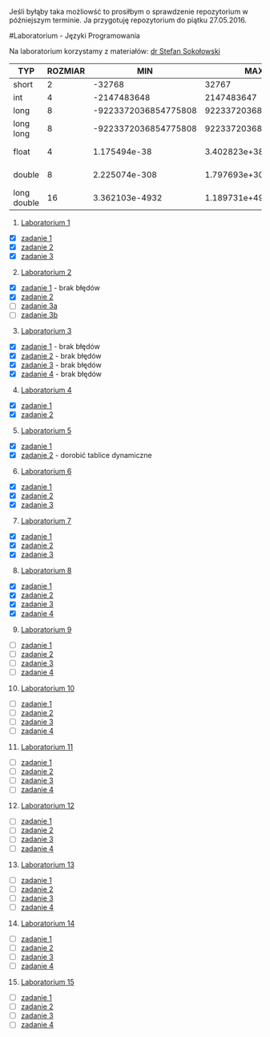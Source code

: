 Jeśli byłąby taka możliowść to prosiłbym o sprawdzenie repozytorium w późniejszym terminie. Ja przygotuję repozytorium do piątku 27.05.2016.

#Laboratorium - Języki Programowania

Na laboratorium korzystamy z materiałów: [dr Stefan Sokołowski](https://inf.ug.edu.pl/~stefan/Dydaktyka/JezProg/Slajdy/index.html#lab)

|        TYP| ROZMIAR|                  MIN|                  MAX|       ZIARNO|  PRECYZJA|
|-----------|--------|---------------------|---------------------|-------------|----------|
|      short|       2|               -32768|                32767|             |          |
|        int|       4|          -2147483648|           2147483647|             |          |
|       long|       8| -9223372036854775808|  9223372036854775807|             |          |
|  long long|       8| -9223372036854775808|  9223372036854775807|             |          |
|      float|       4|         1.175494e-38|         3.402823e+38| 1.192093e-07|         6|
|     double|       8|        2.225074e-308|        1.797693e+308| 2.220446e-16|        15|
|long double|      16|       3.362103e-4932|       1.189731e+4932| 1.084202e-19|        18|


1. [Laboratorium 1](LAB1) 
  * [x] [zadanie 1](LAB1/zad1.c)
  * [x] [zadanie 2](LAB1/zad2.c)
  * [x] [zadanie 3](LAB1/zad3.c)

2. [Laboratorium 2](LAB2)
  * [x] [zadanie 1](LAB2/zad1.c) - brak błędów
  * [x] [zadanie 2](LAB2/zad2.c)
  * [ ] [zadanie 3a](LAB2/zad3a.c)
  * [ ] [zadanie 3b](LAB2/zad3b.c)
3. [Laboratorium 3](LAB3)
  * [x] [zadanie 1](LAB3/zad1.c) - brak błędów
  * [x] [zadanie 2](LAB3/zad2.c) - brak błędów
  * [x] [zadanie 3](LAB3/zad3.c) - brak błędów
  * [x] [zadanie 4](LAB3/zad4.c) - brak błędów
4. [Laboratorium 4](LAB4)
  * [x] [zadanie 1](LAB4/zad1.c)
  * [x] [zadanie 2](LAB4/zad2.c)
5. [Laboratorium 5](LAB5)
  * [x] [zadanie 1](LAB5/zad1.c)
  * [x] [zadanie 2](LAB5/zad2.c) - dorobić tablice dynamiczne
6. [Laboratorium 6](LAB6)
  * [x] [zadanie 1](LAB6/zad1.c)
  * [x] [zadanie 2](LAB6/zad2.c)
  * [x] [zadanie 3](LAB6/zad3.c)
7. [Laboratorium 7](LAB7)
  * [x] [zadanie 1](LAB7/zad1.c)
  * [x] [zadanie 2](LAB7/zad2.c)
  * [x] [zadanie 3](LAB7/zad3.c)
8. [Laboratorium 8](LAB8)
  * [x] [zadanie 1](LAB8/zad1.c)
  * [x] [zadanie 2](LAB8/zad2.c)
  * [x] [zadanie 3](LAB8/zad3.c)
  * [x] [zadanie 4](LAB8/zad4.c)
9. [Laboratorium 9](LAB9)
  * [ ] [zadanie 1](LAB9/zad1.c)
  * [ ] [zadanie 2](LAB9/zad2.c)
  * [ ] [zadanie 3](LAB9/zad3.c)
  * [ ] [zadanie 4](LAB9/zad4.c)
10. [Laboratorium 10](LAB10)
  * [ ] [zadanie 1](LAB10/zad1.c)
  * [ ] [zadanie 2](LAB10/zad2.c)
  * [ ] [zadanie 3](LAB10/zad3.c)
  * [ ] [zadanie 4](LAB10/zad4.c)
11. [Laboratorium 11](Lab11)
  * [ ] [zadanie 1](LAB11/zad1.c)
  * [ ] [zadanie 2](LAB11/zad2.c)
  * [ ] [zadanie 3](LAB11/zad3.c)
  * [ ] [zadanie 4](LAB11/zad4.c)
12. [Laboratorium 12](LAB12)
  * [ ] [zadanie 1](LAB12/zad1.c)
  * [ ] [zadanie 2](LAB12/zad2.c)
  * [ ] [zadanie 3](LAB12/zad3.c)
  * [ ] [zadanie 4](LAB12/zad4.c)
13. [Laboratorium 13](LAB13)
  * [ ] [zadanie 1](LAB13/zad1.c)
  * [ ] [zadanie 2](LAB13/zad2.c)
  * [ ] [zadanie 3](LAB13/zad3.c)
  * [ ] [zadanie 4](LAB13/zad4.c)
14. [Laboratorium 14](LAB14)
  * [ ] [zadanie 1](LAB14/zad1.c)
  * [ ] [zadanie 2](LAB14/zad2.c)
  * [ ] [zadanie 3](LAB14/zad3.c)
  * [ ] [zadanie 4](LAB14/zad4.c)
15. [Laboratorium 15](LAB15)
  * [ ] [zadanie 1](LAB15/zad1.c)
  * [ ] [zadanie 2](LAB15/zad2.c)
  * [ ] [zadanie 3](LAB15/zad3.c)
  * [ ] [zadanie 4](LAB15/zad4.c)
